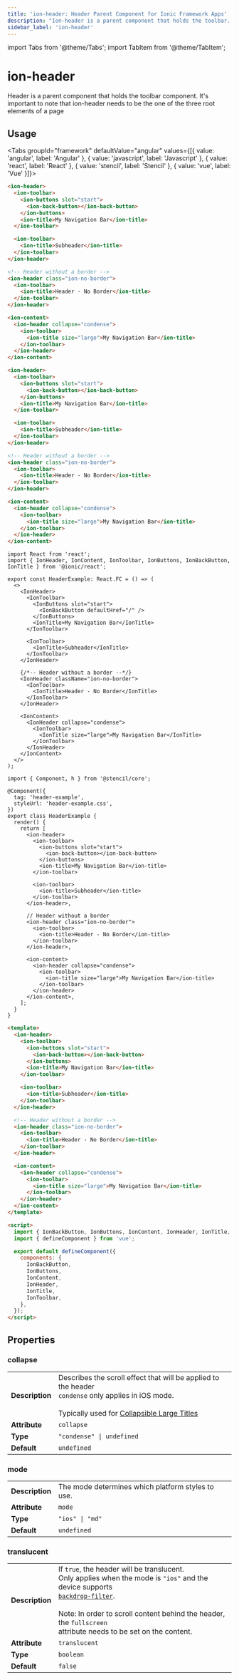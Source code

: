 ```yaml
---
title: 'ion-header: Header Parent Component for Ionic Framework Apps'
description: "Ion-header is a parent component that holds the toolbar. It's important to note that ion-header needs to be the one of the three root elements of a page."
sidebar_label: 'ion-header'
---
```


import Tabs from '@theme/Tabs';
import TabItem from '@theme/TabItem';

# ion-header

Header is a parent component that holds the toolbar component. It's important to note that ion-header needs to be the one of the three root elements of a page

## Usage

<Tabs groupId="framework" defaultValue="angular" values={[{ value: 'angular', label: 'Angular' }, { value: 'javascript', label: 'Javascript' }, { value: 'react', label: 'React' }, { value: 'stencil', label: 'Stencil' }, { value: 'vue', label: 'Vue' }]}>

<TabItem value="angular">

```html
<ion-header>
  <ion-toolbar>
    <ion-buttons slot="start">
      <ion-back-button></ion-back-button>
    </ion-buttons>
    <ion-title>My Navigation Bar</ion-title>
  </ion-toolbar>

  <ion-toolbar>
    <ion-title>Subheader</ion-title>
  </ion-toolbar>
</ion-header>

<!-- Header without a border -->
<ion-header class="ion-no-border">
  <ion-toolbar>
    <ion-title>Header - No Border</ion-title>
  </ion-toolbar>
</ion-header>

<ion-content>
  <ion-header collapse="condense">
    <ion-toolbar>
      <ion-title size="large">My Navigation Bar</ion-title>
    </ion-toolbar>
  </ion-header>
</ion-content>
```

</TabItem>

<TabItem value="javascript">

```html
<ion-header>
  <ion-toolbar>
    <ion-buttons slot="start">
      <ion-back-button></ion-back-button>
    </ion-buttons>
    <ion-title>My Navigation Bar</ion-title>
  </ion-toolbar>

  <ion-toolbar>
    <ion-title>Subheader</ion-title>
  </ion-toolbar>
</ion-header>

<!-- Header without a border -->
<ion-header class="ion-no-border">
  <ion-toolbar>
    <ion-title>Header - No Border</ion-title>
  </ion-toolbar>
</ion-header>

<ion-content>
  <ion-header collapse="condense">
    <ion-toolbar>
      <ion-title size="large">My Navigation Bar</ion-title>
    </ion-toolbar>
  </ion-header>
</ion-content>
```

</TabItem>

<TabItem value="react">

```tsx
import React from 'react';
import { IonHeader, IonContent, IonToolbar, IonButtons, IonBackButton, IonTitle } from '@ionic/react';

export const HeaderExample: React.FC = () => (
  <>
    <IonHeader>
      <IonToolbar>
        <IonButtons slot="start">
          <IonBackButton defaultHref="/" />
        </IonButtons>
        <IonTitle>My Navigation Bar</IonTitle>
      </IonToolbar>

      <IonToolbar>
        <IonTitle>Subheader</IonTitle>
      </IonToolbar>
    </IonHeader>

    {/*-- Header without a border --*/}
    <IonHeader className="ion-no-border">
      <IonToolbar>
        <IonTitle>Header - No Border</IonTitle>
      </IonToolbar>
    </IonHeader>

    <IonContent>
      <IonHeader collapse="condense">
        <IonToolbar>
          <IonTitle size="large">My Navigation Bar</IonTitle>
        </IonToolbar>
      </IonHeader>
    </IonContent>
  </>
);
```

</TabItem>

<TabItem value="stencil">

```tsx
import { Component, h } from '@stencil/core';

@Component({
  tag: 'header-example',
  styleUrl: 'header-example.css',
})
export class HeaderExample {
  render() {
    return [
      <ion-header>
        <ion-toolbar>
          <ion-buttons slot="start">
            <ion-back-button></ion-back-button>
          </ion-buttons>
          <ion-title>My Navigation Bar</ion-title>
        </ion-toolbar>

        <ion-toolbar>
          <ion-title>Subheader</ion-title>
        </ion-toolbar>
      </ion-header>,

      // Header without a border
      <ion-header class="ion-no-border">
        <ion-toolbar>
          <ion-title>Header - No Border</ion-title>
        </ion-toolbar>
      </ion-header>,

      <ion-content>
        <ion-header collapse="condense">
          <ion-toolbar>
            <ion-title size="large">My Navigation Bar</ion-title>
          </ion-toolbar>
        </ion-header>
      </ion-content>,
    ];
  }
}
```

</TabItem>

<TabItem value="vue">

```html
<template>
  <ion-header>
    <ion-toolbar>
      <ion-buttons slot="start">
        <ion-back-button></ion-back-button>
      </ion-buttons>
      <ion-title>My Navigation Bar</ion-title>
    </ion-toolbar>

    <ion-toolbar>
      <ion-title>Subheader</ion-title>
    </ion-toolbar>
  </ion-header>

  <!-- Header without a border -->
  <ion-header class="ion-no-border">
    <ion-toolbar>
      <ion-title>Header - No Border</ion-title>
    </ion-toolbar>
  </ion-header>

  <ion-content>
    <ion-header collapse="condense">
      <ion-toolbar>
        <ion-title size="large">My Navigation Bar</ion-title>
      </ion-toolbar>
    </ion-header>
  </ion-content>
</template>

<script>
  import { IonBackButton, IonButtons, IonContent, IonHeader, IonTitle, IonToolbar } from '@ionic/vue';
  import { defineComponent } from 'vue';

  export default defineComponent({
    components: {
      IonBackButton,
      IonButtons,
      IonContent,
      IonHeader,
      IonTitle,
      IonToolbar,
    },
  });
</script>
```

</TabItem>

</Tabs>

## Properties

### collapse

|                 |                                                                                                                                                                                                                                                         |
| --------------- | ------------------------------------------------------------------------------------------------------------------------------------------------------------------------------------------------------------------------------------------------------- |
| **Description** | Describes the scroll effect that will be applied to the header<br />`condense` only applies in iOS mode.<br /><br />Typically used for [Collapsible Large Titles](https://ionicframework.com/docs/api/title#collapsible-large-titles) |
| **Attribute**   | `collapse`                                                                                                                                                                                                                                              |
| **Type**        | `"condense" \| undefined`                                                                                                                                                                                                                              |
| **Default**     | `undefined`                                                                                                                                                                                                                                             |

### mode

|                 |                                                   |
| --------------- | ------------------------------------------------- |
| **Description** | The mode determines which platform styles to use. |
| **Attribute**   | `mode`                                            |
| **Type**        | `"ios" \| "md"`                                  |
| **Default**     | `undefined`                                       |

### translucent

|                 |                                                                                                                                                                                                                                                                                                                                                                                              |
| --------------- | -------------------------------------------------------------------------------------------------------------------------------------------------------------------------------------------------------------------------------------------------------------------------------------------------------------------------------------------------------------------------------------------- |
| **Description** | If `true`, the header will be translucent.<br />Only applies when the mode is `"ios"` and the device supports<br />[`backdrop-filter`](https://developer.mozilla.org/en-US/docs/Web/CSS/backdrop-filter#Browser_compatibility).<br /><br />Note: In order to scroll content behind the header, the `fullscreen`<br />attribute needs to be set on the content. |
| **Attribute**   | `translucent`                                                                                                                                                                                                                                                                                                                                                                                |
| **Type**        | `boolean`                                                                                                                                                                                                                                                                                                                                                                                    |
| **Default**     | `false`                                                                                                                                                                                                                                                                                                                                                                                      |
